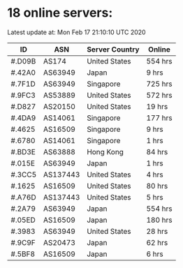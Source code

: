 # 18 online servers:

Latest update at: Mon Feb 17 21:10:10 UTC 2020

| ID | ASN | Server Country | Online |
| -- | --- | -------------- | ------ |
| #.D09B | AS174 | United States | 554 hrs |
| #.42A0 | AS63949 | Japan | 9 hrs |
| #.7F1D | AS63949 | Singapore | 725 hrs |
| #.9FC3 | AS53889 | United States | 572 hrs |
| #.D827 | AS20150 | United States | 19 hrs |
| #.4DA9 | AS14061 | Singapore | 177 hrs |
| #.4625 | AS16509 | Singapore | 9 hrs |
| #.6780 | AS14061 | Singapore | 1 hrs |
| #.BD3E | AS63888 | Hong Kong | 84 hrs |
| #.015E | AS63949 | Japan | 1 hrs |
| #.3CC5 | AS137443 | United States | 4 hrs |
| #.1625 | AS16509 | United States | 80 hrs |
| #.A76D | AS137443 | United States | 5 hrs |
| #.2A79 | AS63949 | Japan | 554 hrs |
| #.05ED | AS16509 | Japan | 180 hrs |
| #.3983 | AS63949 | United States | 28 hrs |
| #.9C9F | AS20473 | Japan | 62 hrs |
| #.5BF8 | AS16509 | Japan | 6 hrs |

